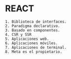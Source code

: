# REACT

    1. Biblioteca de interfaces.
    2. Paradigma declarativo.
    3. Basado en componentes.
    4. CSR y SSR
    5. Aplicaciones web.
    6. Aplicaciones móviles.
    7. Aplicaciones de terminal.
    8. Meta es el propietario.
